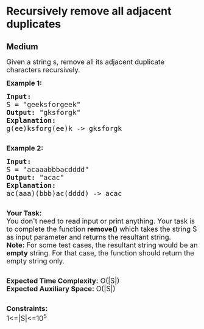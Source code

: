 # Recursively remove all adjacent duplicates
## Medium 
<div class="problem-statement">
                <p></p><p><span style="font-size:18px">Given a string s, remove all its adjacent duplicate characters recursively.&nbsp;</span></p>

<p><strong><span style="font-size:18px">Example 1:</span></strong></p>

<pre><span style="font-size:18px"><strong>Input:</strong>
S = "geeksforgeek"
<strong>Output:</strong> "gksforgk"
<strong>Explanation: </strong>
g(ee)ksforg(ee)k -&gt; gksforgk</span></pre>

<p><br>
<strong><span style="font-size:18px">Example 2:</span></strong></p>

<pre><span style="font-size:18px"><strong>Input: 
</strong>S = "acaaabbbacdddd"
<strong>Output:</strong> "acac"
<strong>Explanation: 
</strong>ac(aaa)(bbb)ac(dddd) -&gt; acac</span></pre>

<p><br>
<span style="font-size:18px"><strong>Your Task:</strong><br>
You don't need to read input or print anything. Your task is to complete the function <strong>remove()</strong> which takes the string S as input parameter and returns the resultant string.<br>
<strong>Note:</strong> For some test cases, the resultant string would be an <strong>empty</strong> string. For that case, the function should return the empty string only.</span></p>

<p><br>
<span style="font-size:18px"><strong>Expected Time Complexity:</strong> O(|S|)<br>
<strong>Expected Auxiliary Space:</strong> O(|S|)</span></p>

<p><br>
<span style="font-size:18px"><strong>Constraints:</strong><br>
1&lt;=|S|&lt;=10<sup>5</sup></span></p>
 <p></p>
            </div>